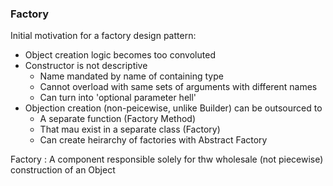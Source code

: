 ### Factory

Initial motivation for a factory design pattern:

- Object creation logic becomes too convoluted
- Constructor is not descriptive
  - Name mandated by name of containing type
  - Cannot overload with same sets of arguments with different names
  - Can turn into 'optional parameter hell'
- Objection creation (non-peicewise, unlike Builder) can be outsourced to
  - A separate function (Factory Method)
  - That mau exist in a separate class (Factory)
  - Can create heirarchy of factories with Abstract Factory


Factory : A component responsible solely for thw wholesale (not piecewise) construction of an Object
